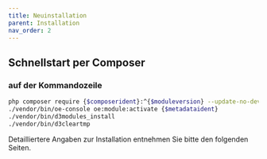 ```yaml
---
title: Neuinstallation
parent: Installation
nav_order: 2
---
```


## Schnellstart per Composer

### **auf der Kommandozeile**

```bash
php composer require {$composerident}:^{$moduleversion} --update-no-dev
./vendor/bin/oe-console oe:module:activate {$metadataident}
./vendor/bin/d3modules_install
./vendor/bin/d3cleartmp
```

Detailliertere Angaben zur Installation entnehmen Sie bitte den folgenden Seiten.
